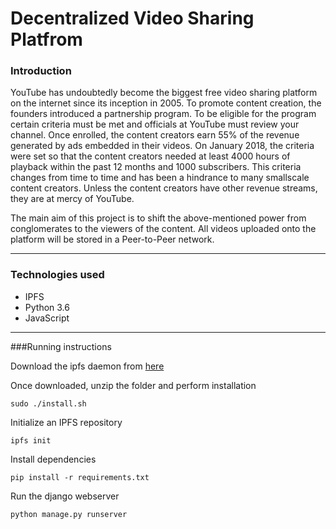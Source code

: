 # Decentralized Video Sharing Platfrom

### Introduction

YouTube has undoubtedly become the biggest free video sharing platform on the internet since its inception in 2005. To promote content creation, the founders introduced a partnership program. To be eligible for the program certain criteria must be met and officials at YouTube must review your channel. Once enrolled, the content creators earn 55% of the revenue generated by ads embedded in their videos. On January 2018, the criteria were set so that the content creators needed at least 4000 hours of playback within the past 12 months and 1000 subscribers. This criteria changes from time to time and has been a hindrance to many smallscale content creators. Unless the content creators have other revenue streams, they are at mercy of YouTube. 

The main aim of this project is to shift the above-mentioned power from conglomerates to the viewers of the content. All videos uploaded onto the platform will be stored in a Peer-to-Peer network.


-----

### Technologies used 

- IPFS
- Python 3.6
- JavaScript

-----

###Running instructions

Download the ipfs daemon from <a href='https://dist.ipfs.io/#go-ipfs'>here</a>

Once downloaded, unzip the folder and perform installation

```
sudo ./install.sh
```

Initialize an IPFS repository

```
ipfs init
```

Install dependencies

```
pip install -r requirements.txt
```

Run the django webserver

```
python manage.py runserver
```